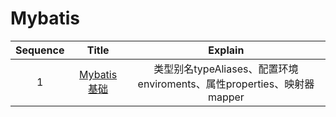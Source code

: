 # Mybatis



| Sequence |                            Title                             |                           Explain                            |
| :------: | :----------------------------------------------------------: | :----------------------------------------------------------: |
|    1     | [Mybatis 基础](https://github.com/Y-CrazySnail/Mybatis/tree/master/1.XML%E9%85%8D%E7%BD%AE) | 类型别名typeAliases、配置环境enviroments、属性properties、映射器mapper |

